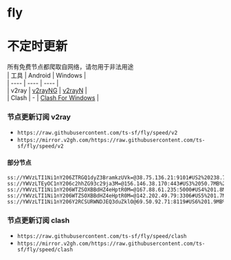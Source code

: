 # fly
# 不定时更新
所有免费节点都爬取自网络，请勿用于非法用途  
|  工具  | Android  | Windows  |  
|  ----  | ----   | ----  |  
| v2ray  | [v2rayNG](https://github.com/2dust/v2rayNG/releases) | [v2rayN](https://github.com/2dust/v2rayN/releases) |  
| Clash  | - | [Clash For Windows](https://github.com/2dust/clashN/releases) | 
  
### 节点更新订阅  v2ray
- `https://raw.githubusercontent.com/ts-sf/fly/speed/v2`  
- `https://mirror.v2gh.com/https://raw.githubusercontent.com/ts-sf/fly/speed/v2`  

#### 部分节点  
``` 
ss://YWVzLTI1Ni1nY206ZTRGQ1dyZ3BramkzUVk=@38.75.136.21:9101#US2%20238.7KB%2Fs
ss://YWVzLTEyOC1nY206c2hhZG93c29ja3M=@156.146.38.170:443#US3%2050.7MB%2Fs
ss://YWVzLTI1Ni1nY206WTZSOXBBdHZ4eHptR0M=@167.88.61.235:5000#US4%201.8MB%2Fs
ss://YWVzLTI1Ni1nY206WTZSOXBBdHZ4eHptR0M=@142.202.49.79:3306#US5%201.7MB%2Fs
ss://YWVzLTI1Ni1nY206Y2RCSURWNDJEQ3duZklO@69.50.92.71:8119#US6%201.9MB%2Fs
```
### 节点更新订阅  clash
- `https://raw.githubusercontent.com/ts-sf/fly/speed/clash`  
- `https://mirror.v2gh.com/https://raw.githubusercontent.com/ts-sf/fly/speed/clash`  


